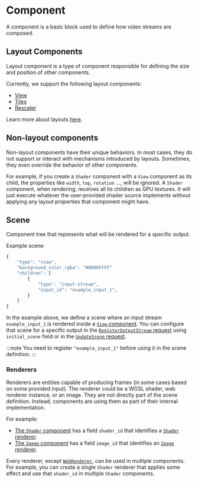 # Component

A component is a basic block used to define how video streams are composed.

## Layout Components

Layout component is a type of component responsible for defining the size and position of other components.

Currently, we support the following layout components:
- [View](../api/components/View)
- [Tiles](../api/components/Tiles)
- [Rescaler](../api/components/Rescaler)

Learn more about layouts [here](./layouts).

## Non-layout components

Non-layout components have their unique behaviors. In most cases, they do not support or interact with mechanisms introduced by layouts. Sometimes, they even override the behavior of other components.

For example, if you create a `Shader` component with a `View` component as its child, the properties like `width`, `top`, `rotation` ..., will be ignored. A `Shader` component, when rendering, receives all its children as GPU textures. It will just execute whatever the user-provided shader source implements without applying any layout properties that component might have.

## Scene

Component tree that represents what will be rendered for a specific output.

Example scene:
```typescript
{
    "type": "view",
    "background_color_rgba": "#0000FFFF"
    "children": [
        {
            "type": "input-stream",
            "input_id": "example_input_1",
        }
    ]
}
```

In the example above, we define a scene where an input stream `example_input_1` is rendered inside a [`View` component](../api/components/View). You can configure that scene for a specific output in the [`RegisterOutputStream` request](../api/routes#register-output-stream) using `initial_scene` field or in the [`UpdateScene` request](../api/routes#update-output).

:::note
You need to register `"example_input_1"` before using it in the scene definition.
:::

### Renderers

Renderers are entities capable of producing frames (in some cases based on some provided input). The renderer could be a WGSL shader, web renderer instance, or an image. They are not directly part of the scene definition. Instead, components are using them as part of their internal implementation.

For example:
- [The `Shader` component](../api/components/Shader) has a field `shader_id` that identifies a [`Shader` renderer](../api/renderers/shader).
- [The `Image` component](../api/components/Image) has a field `image_id` that identifies an [`Image` renderer](../api/renderers/image).

Every renderer, except [`WebRenderer`](../api/renderers/web), can be used in multiple components. For example, you can create a single `Shader` renderer that applies some effect and use that `shader_id` in multiple `Shader` components.


